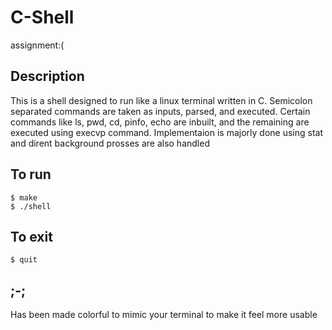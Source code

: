 # C-Shell
assignment:(

## Description
This is a shell designed to run like a linux terminal written in C.
Semicolon separated commands are taken as inputs, parsed, and executed.
Certain commands like ls, pwd, cd, pinfo, echo are inbuilt, and the remaining are executed using execvp command. 
Implementaion is majorly done using stat and dirent
background prosses are also handled

## To run
```console
$ make
$ ./shell
```

## To exit
```console
$ quit
```

## ;-;
Has been made colorful to mimic your terminal to make it feel more usable
